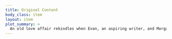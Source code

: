 ```yaml
---
title: Original Content
body_class: item
layout: item
plot_summary: >
  An old love affair rekindles when Evan, an aspiring writer, and Morgan, his ex-fiancé, find themselves caught inside a triple-con.
---
```

